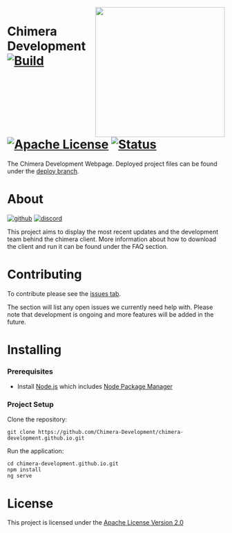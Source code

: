 <img align="right" width="300" height="300" src="https://raw.githubusercontent.com/Chimera-Development/chimera-development.github.io/deploy/assets/chimera-logo.svg">

# Chimera Development [![Build](https://img.shields.io/github/actions/workflow/status/chimera-development/chimera-development.github.io/workflow.yml?branch=main)](https://github.com/Chimera-Development/chimera-development.github.io/actions) [![Apache License](https://img.shields.io/badge/License-Apache%20v.2.0-yellow.svg)](http://www.apache.org/licenses/LICENSE-2.0) [![Status](https://img.shields.io/website?down_color=crimson&down_message=down&logo=github&up_message=online&url=https%3A%2F%2Fchimera-development.github.io%2F)](https://chimera-development.github.io/)

The Chimera Development Webpage. Deployed project files can be found under the [deploy branch](https://github.com/Chimera-Development/chimera-development.github.io/tree/deploy).

# About
[![github](https://img.shields.io/badge/Client%20Repository-000?style=for-the-badge&logo=github&logoColor=white)](https://github.com/Chimera-Development/chimera-client)
[![discord](https://img.shields.io/badge/discord-0A66C2?style=for-the-badge&logo=discord&logoColor=white)](https://www.linkedin.com/)

This project aims to display the most recent updates and the development team behind the chimera client.
More information about how to download the client and run it can be found under the FAQ section.

# Contributing

To contribute please see the [issues tab](https://github.com/Chimera-Development/chimera-development.github.io/issues).

The section will list any open issues we currently need help with. Please note that development is ongoing and more features will be added in the future.

# Installing
### Prerequisites

- Install [Node.js](https://nodejs.org/) which includes [Node Package Manager](https://www.npmjs.com/get-npm)

### Project Setup

Clone the repository:

```
git clone https://github.com/Chimera-Development/chimera-development.github.io.git
```

Run the application:

```
cd chimera-development.github.io.git
npm install
ng serve
```

# License

This project is licensed under the [Apache License Version 2.0](http://www.apache.org/licenses/LICENSE-2.0)

